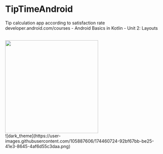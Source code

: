 # TipTimeAndroid
Tip calculation app according to satisfaction rate
<br>
developer.android.com/courses - Android Basics in Kotlin - Unit 2: Layouts
<br>
<br>


<img src="https://user-images.githubusercontent.com/105887606/174460675-082768d6-4263-458a-b461-53756e6c4fb4.gif" width="300" >
<br>
![dark_theme](https://user-images.githubusercontent.com/105887606/174460724-92bf67bb-be25-41e3-8645-4af6d55c3daa.png)
